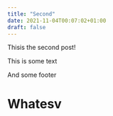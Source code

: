 ```yaml
---
title: "Second"
date: 2021-11-04T00:07:02+01:00
draft: false
---
```


Thisis the second post!

This is some text

And some footer

# Whatesv


